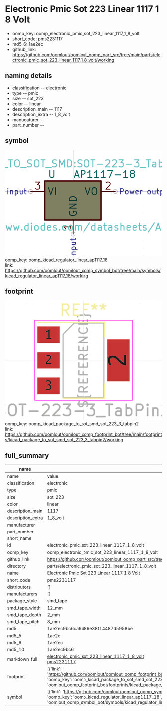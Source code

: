 # Electronic Pmic Sot 223 Linear 1117 1 8 Volt

  
* oomp_key: oomp_electronic_pmic_sot_223_linear_1117_1_8_volt 
* short_code: pms2231117
* md5_6: 1ae2ec  
* github_link: https://github.com/oomlout/oomlout_oomp_part_src/tree/main/parts/electronic_pmic_sot_223_linear_1117_1_8_volt/working  
## naming details
* classification -- electronic
* type -- pmic
* size -- sot_223
* color -- linear
* description_main -- 1117
* description_extra -- 1_8_volt
* manucaturer -- 
* part_number -- 



## symbol

![](symbol/0/working/working_600.png)  
oomp_key: oomp_kicad_regulator_linear_ap1117_18  
link: https://github.com/oomlout/oomlout_oomp_symbol_bot/tree/main/symbols/kicad_regulator_linear_ap1117_18/working  

## footprint

![](footprint/0/working/working_600.png)  
oomp_key: oomp_kicad_package_to_sot_smd_sot_223_3_tabpin2  
link: https://github.com/oomlout/oomlout_oomp_footprint_bot/tree/main/footprints/kicad_package_to_sot_smd_sot_223_3_tabpin2/working  

## full_summary
| name | value | 
| --- | --- | 
| name | value | 
| classification | electronic | 
| type | pmic | 
| size | sot_223 | 
| color | linear | 
| description_main | 1117 | 
| description_extra | 1_8_volt | 
| manufacturer |  | 
| part_number |  | 
| short_name |  | 
| id | electronic_pmic_sot_223_linear_1117_1_8_volt | 
| oomp_key | oomp_electronic_pmic_sot_223_linear_1117_1_8_volt | 
| github_link | https://github.com/oomlout/oomlout_oomp_part_src/tree/main/parts/electronic_pmic_sot_223_linear_1117_1_8_volt/working | 
| directory | parts/electronic_pmic_sot_223_linear_1117_1_8_volt | 
| name | Electronic Pmic Sot 223 Linear 1117 1 8 Volt | 
| short_code | pms2231117 | 
| distributors | [] | 
| manufacturers | [] | 
| package_style | smd_tape | 
| smd_tape_width | 12_mm | 
| smd_tape_depth | 2_mm | 
| smd_tape_pitch | 8_mm | 
| md5 | 1ae2ec9bc6ca9d86e38f14487d5958be | 
| md5_5 | 1ae2e | 
| md5_6 | 1ae2ec | 
| md5_10 | 1ae2ec9bc6 | 
| markdown_full | [electronic_pmic_sot_223_linear_1117_1_8_volt](https://github.com/oomlout/oomlout_oomp_part_src/tree/main/parts/electronic_pmic_sot_223_linear_1117_1_8_volt/working)<br>[pms2231117](https://github.com/oomlout/oomlout_oomp_part_src/tree/main/parts/electronic_pmic_sot_223_linear_1117_1_8_volt/working)<br> | 
| footprint | [{'link': 'https://github.com/oomlout/oomlout_oomp_footprint_bot/tree/main/foootprntss/kicad_package_to_sot_smd_sot_223_3_tabpin2', 'oomp_key': 'oomp_kicad_package_to_sot_smd_sot_223_3_tabpin2', 'directory': 'oomlout_oomp_footprint_bot/footprints/kicad_package_to_sot_smd_sot_223_3_tabpin2//working/working.kicad_mod'}] | 
| symbol | [{'link': 'https://github.com/oomlout/oomlout_oomp_symbol_bot/tree/main/symbols/kicad_regulator_linear_ap1117_18', 'oomp_key': 'oomp_kicad_regulator_linear_ap1117_18', 'directory': 'oomlout_oomp_symbol_bot/symbols/kicad_regulator_linear_ap1117_18//working/working.kicad_sym'}] | 
